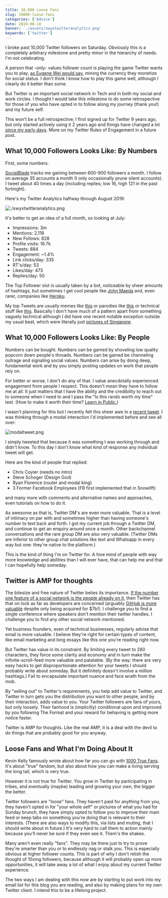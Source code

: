 ```yaml
---
title: 10,000 Loose Fans
slug: 10000-loose-fans
categories: ['Advice']
date: 2019-08-18
banner: './assets/swyxtwitteranalytics.png'
keywords: ['twitter']
---
```


I broke past 10,000 Twitter followers on Saturday. Obviously this is a completely arbitrary milestone and pretty minor in the hierarchy of needs. I'm not celebrating.

A person that -only- values follower count is playing the game Twitter wants you to play, [as Eugene Wei would say](https://www.eugenewei.com/blog/2019/2/19/status-as-a-service), mining the currency they monetize for social status. I don't think I know how to play this game well, although I clearly do it better than some.

But Twitter is an important social network in Tech and in both my social and work circles. I thought I would take this milestone to do some retrospective for those of you who have opted in to follow along my journey (thank you!) and my future self.

This won't be a full retrospective; I first signed up for Twitter 9 years ago, but only started actively using it 2 years ago and things have changed a lot [since my early days](https://dev.to/swyx/scraping-my-twitter-social-graph-with-python-and-selenium--hn8). More on my Twitter Rules of Engagement in a future post.

## What 10,000 Followers Looks Like: By Numbers

First, some numbers.

[SocialBlade](https://socialblade.com/twitter/user/swyx) tracks me gaining between 600-900 followers a month. I follow on average 35 accounts a month (I only occasionally prune silent accounts). I tweet about 40 times a day (including replies; low 16, high 121 in the past fortnight).

Here's my Twitter Analytics halfway through August 2019:

![./swyxtwitteranalytics.png](/assets/swyxtwitteranalytics.png)

It's better to get an idea of a full month, so looking at July:

- Impressions: 3m
- Mentions: 2,118
- New Follows: 828
- Profile visits: 16.7k
- Tweets: 884
- Engagement: ~1.4%
- Link clicks/day: 335
- RT's/day: 53
- Likes/day: 473
- Replies/day: 50

The Top Follower slot is usually taken by a bot, noticeable by sheer amounts of hashtags, but sometimes I get cool people like [John Maeda](https://twitter.com/johnmaeda) and, even rarer, companies like [Heroku](https://twitter.com/heroku).

My top Tweets are usually memes like [this](https://t.co/fDhFBoCy5F) or parodies like [this](https://mobile.twitter.com/swyx/status/1145694466499588102) or technical stuff like [this](https://mobile.twitter.com/swyx/status/1100809424963219456). Basically I don't have much of a pattern apart from something vaguely technical although I did have one recent notable exception outside my usual beat, which were literally just [pictures of Singapore](https://twitter.com/swyx/status/1137356384796794880).

## What 10,000 Followers Looks Like: By People

Numbers can be bought. Numbers can be gamed by shoveling low quality popcorn down people's throads. Numbers can be gained be channeling outrage and signaling social values. Numbers can arise by doing deep, fundamental work and by you simply posting updates on work that people rely on.

For better or worse, I don't do any of that. I value anecdotally experienced engagement from people I respect. This doesn't mean they have to follow me at all. It just matters that I have the ability and the credibility to reach out to someone when I need to and I pass the "Is this rando worth my time" test. (How to make it worth their time? [Learn in Public.](https://swyx.io/writing/learn-in-public/))

I wasn't planning for this but I recently felt this sheer awe in a [recent tweet](https://mobile.twitter.com/swyx/status/1162200868592029697). I was thinking through a modal interaction I'd implemented before and see all over:

![modaltweet.png](/assets/modaltweet.png)

I simply tweeted that because it was something I was working through and didn't know. To this day I don't know what kind of response any individual tweet will get.

Here are the kind of people that replied:

- Chris Coyier (needs no intro)
- Steve Schoger (Design God)
- Ryan Florence (router and modal king)
- 3 Former Facebook Employees (FB first implemented that in Snowlift)

and many more with comments and alternative names and approaches, even tutorials on how to do it.

As awesome as that is, Twitter DM's are even more valuable. That is a level of intimacy on par with and sometimes higher than having someone's number to text back and forth. I got my current job through a Twitter DM, and continue to get an enquiry around once a month. Other backchannel conversations and the rare group DM are also very valuable. (Twitter DMs are inferior to other group chat solutions like text and Whatsapp in every way but one: they're native to the platform.)

This is the kind of thing I'm on Twitter for. A hive mind of people with way more knowledge and abilities than I will ever have, that can help me and that I can hopefully help someday.

## Twitter is AMP for thoughts

The bitesize and free nature of Twitter belies its importance. [If the number one feature of a social network is the people already on it](https://stratechery.com/2018/facebook-lenses/), then Twitter has that on lock as far as developers are concerned (arguably [GitHub is more valuable](https://mobile.twitter.com/swyx/status/1122544240804888578) despite only being acquired for \$7b!). I challenge you to find a single conference where speakers don't mention their twitter handles. I challenge you to find any other social network mentioned.

Yet business founders, even of technical businesses, regularly advise that email is more valuable. I believe they're right for certain types of content, like email marketing and long essays like this one you're reading right now.

But Twitter has value in its constraint. By limiting every tweet to 280 characters, they force some clarity and economy and in turn make the infinite-scroll-feed more valuable and palatable. (By the way: there are very easy hacks to get disproportionate attention for your tweets I should probably write about someday. But it definitely doesn't involve a million hashtags.) Fail to encapsulate important nuance and face wrath from the mob.

By "selling out" to Twitter's requirements, you help add value to Twitter, and Twitter in turn gets you the distribution you want to other people, and by their interaction, adds value to you. Your Twitter followers are fans of yours, but only loosely. Their fanhood is (implicitly) conditional upon and improved by you following The Format and your reward for behaving is getting more notice faster.

Twitter is AMP for thoughts. Like the real AMP, it is a deal with the devil to do things that are probably good for you anyway.

## Loose Fans and What I'm Doing About It

Kevin Kelly famously wrote about how far you can go with [1000 True Fans](https://kk.org/thetechnium/1000-true-fans/). It's about "true" fandom, but also about how you can make a living serving the long tail, which is very true.

However it is not true for Twitter. You grow in Twitter by participating in tribes, and eventually (maybe) leading and growing your own, the bigger the better.

Twitter followers are "loose" fans. They haven't paid for anything from you, they haven't opted in for "your whole self" or pictures of what you had for Sunday brunch, they have simply opted to follow you to improve their main feed or keep tabs on something you're doing that is relevant to their interests. (There are also ways to modify this, via lists and muting, that I should write about in future.) It's very hard to call them to action mainly because you'll never be sure if they even see it. Them's the shakes.

Many aren't even really "fans". They may be there just to try to prove they're smarter than you or to endlessly nag or stalk you. This is especially obvious at higher follower counts. This is part of why I don't relish the thought of 10xing followers, because although it will probably open up more opportunities, it will take away a lot of what I enjoy about my current Twitter experience.

The two ways I am dealing with this now are by starting to put work into my email list for this blog you are reading, and also by making plans for my own Twitter client. I intend this to be a lifelong project.
